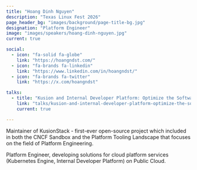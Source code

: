 ```yaml
---
title: "Hoang Dinh Nguyen"
description: "Texas Linux Fest 2026"
page_header_bg: "images/background/page-title-bg.jpg"
designation: "Platform Engineer"
image: "images/speakers/hoang-dinh-nguyen.jpg"
current: true

social:
  - icon: "fa-solid fa-globe"
    link: "https://hoangndst.com/"
  - icon: "fa-brands fa-linkedin"
    link: "https://www.linkedin.com/in/hoangndst/"
  - icon: "fa-brands fa-twitter"
    link: "https://x.com/hoangndst"

talks:
  - title: "Kusion and Internal Developer Platform: Optimize the Software Development Process"
    link: "talks/kusion-and-internal-developer-platform-optimize-the-software-develement-process/"
    current: true

---
```

Maintainer of KusionStack - first-ever open-source project which included in 
both the CNCF Sandbox and the Platform Tooling Landscape that focuses on the 
field of Platform Engineering.

Platform Engineer, developing solutions for cloud platform services (Kubernetes 
Engine, Internal Developer Platform) on Public Cloud.

